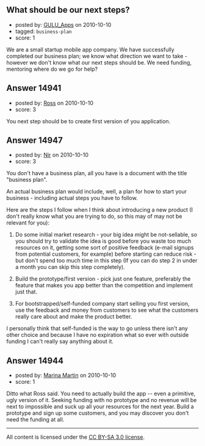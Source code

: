 ## What should be our next steps?

- posted by: [GULU_Apps](https://stackexchange.com/users/-1/2214-gulu-apps) on 2010-10-10
- tagged: `business-plan`
- score: 1

We are a small startup mobile app company.  We have successfully completed our business plan; we know what direction we want to take - however we don't know what our next steps should be.  We need funding, mentoring where do we go for help?


## Answer 14941

- posted by: [Ross](https://stackexchange.com/users/-1/1390-ross) on 2010-10-10
- score: 3

You next step should be to create first version of you application.


## Answer 14947

- posted by: [Nir](https://stackexchange.com/users/-1/4237-nir) on 2010-10-10
- score: 3

You don't have a business plan, all you have is a document with the title "business plan".

An actual business plan would include, well, a plan for how to start your business - including actual steps you have to follow.

Here are the steps I follow when I think about introducing a new product (I don't really know what you are trying to do, so this may of may not be relevant for you):

1. Do some initial market research - your big idea might be not-sellable, so you should try to validate the idea is good before you waste too much resources on it, getting some sort of positive feedback (e-mail signups from potential customers, for example) before starting can reduce risk - but don't spend too much time in this step (If you can do step 2 in under a month you can skip this step completely).

2. Build the prototype/first version - pick just one feature, preferably the feature that makes you app better than the competition and implement just that.

3. For bootstrapped/self-funded company start selling you first version, use the feedback and money from customers to see what the customers really care about and make the product better.

I personally think that self-funded is the way to go unless there isn't any other choice and because I have no expiration what so ever with outside funding I can't really say anything about it.



## Answer 14944

- posted by: [Marina Martin](https://stackexchange.com/users/-1/1503-marina-martin) on 2010-10-10
- score: 1

Ditto what Ross said. You need to actually build the app -- even a primitive, ugly version of it. Seeking funding with no prototype and no revenue will be next to impossible and suck up all your resources for the next year. Build a prototype and sign up some customers, and you may discover you don't need the funding at all.



---

All content is licensed under the [CC BY-SA 3.0 license](https://creativecommons.org/licenses/by-sa/3.0/).
